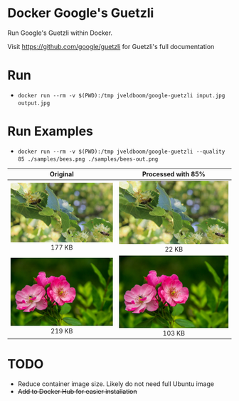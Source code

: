 # Docker Google's Guetzli 
Run Google's Guetzli within Docker. 

Visit https://github.com/google/guetzli for Guetzli's full documentation

# Run
- `docker run --rm -v $(PWD):/tmp jveldboom/google-guetzli input.jpg output.jpg`

# Run Examples
- `docker run --rm -v $(PWD):/tmp jveldboom/google-guetzli --quality 85 ./samples/bees.png ./samples/bees-out.png`

Original | Processed with 85%
:------------: | :-------------:
![Original](./samples/bees.png)<br>177 KB | ![Original](./samples/bees-out.png)<br> 22 KB
![Original](./samples/rose.jpg)<br>219 KB  | ![Original](./samples/rose-out.png)<br> 103 KB

# TODO
- Reduce container image size. Likely do not need full Ubuntu image
- <strike>Add to Docker Hub for easier installation</strike>